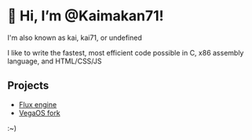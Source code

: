 # 👋 Hi, I’m @Kaimakan71!
I'm also known as kai, kai71, or undefined

I like to write the fastest, most efficient code possible in C, x86 assembly language, and HTML/CSS/JS

## Projects
* [Flux engine](https://github.com/Kaimakan71/Flux)
* [VegaOS fork](https://github.com/Kaimakan71/VegaOS)

:~)
